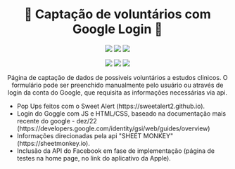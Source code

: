 # <h1 align="center"> :page_facing_up: Captação de voluntários com Google Login :page_facing_up: </h1>
<p align="center">
 <img src="https://img.shields.io/badge/Status-Aperfeiçoamento-green"/>
 <img src="https://img.shields.io/badge/Inicio-Nov2022-yellow"/>
 <img src="https://img.shields.io/badge/Produção-Dez2022-blue"/>
</p>
<p align="center">
 <img src="https://img.shields.io/badge/Html-red"/>
 <img src="https://img.shields.io/badge/Css-blue"/>
 <img src="https://img.shields.io/badge/Js-yellow"/>
</p>
<p align="center">
  Página de captação de dados de possiveis voluntários a estudos clinicos. O formulário pode ser preenchido manualmente pelo usuário ou através de login da conta do Google, que requisita as informações necessárias via api.
  <ul>
   <li>Pop Ups feitos com o Sweet Alert (https://sweetalert2.github.io).</li>
   <li>Login do Goggle com JS e HTML/CSS, baseado na documentação mais recente do google - dez/22 (https://developers.google.com/identity/gsi/web/guides/overview)</li>
   <li>Informações direcionadas pela api "SHEET MONKEY" (https://sheetmonkey.io).</li>
   <li>Inclusão da API do Facebook em fase de implementação (página de testes na home page, no link do aplicativo da Apple).</li>
  </ul>
 </p>

